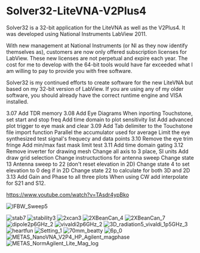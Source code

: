 # Solver32-LiteVNA-V2Plus4
Solver32 is a 32-bit application for the LiteVNA as well as the V2Plus4.  It was developed using National Instruments LabView 2011.

With new management at National Instruments (or NI as they now identify themselves as), customers are now only offered subscription licenses for LabView.  These new licenses are not perpetual and expire each year.   The cost for me to develop with the 64-bit tools would have far exceeded what I am willing to pay to provide you with free software.  

Solver32 is my continued efforts to create software for the new LiteVNA but based on my 32-bit version of LabView.  If you are using any of my older software, you should already have the correct runtime engine and VISA installed. 

3.07
Add TDR memory
3.08
Add Eye Diagrams
When inporting Touchstone, set start and stop freq
Add time domain to plot sensitivity list
Add advanced plot trigger to eye mask and clear
3.09
Add Tab delimiter to the Touchstone file import function
Parallel the accumulator used for average
Limit the eye synthesized test signal's frequecy and data points
3.10
Remove the eye trim fringe
Add min/max fast mask limit test
3.11
Add time domain gating 
3.12
Remove inverter for drawing mesh 
Change all axis to 3 place, SI units
Add draw grid selection
Change instructuctions for antenna sweep 
Change state 13 Antenna sweep to 22 (don't reset elevation in 2D)
Change state 4  to set elevation to 0 deg if in 2D
Change state 22 to calculate for both 3D and 2D
3.13
Add Gain and Phase to all three plots
When using CW add interpolate for S21 and S12. 

https://www.youtube.com/watch?v=TAsdr4ypBko


![IFBW_Sweep5](https://user-images.githubusercontent.com/75591001/164912566-fd5b801e-4f2f-49ac-b391-4cb2a0e45f8e.PNG)

![stab7](https://user-images.githubusercontent.com/75591001/164912621-35ee3a66-8bd6-47e6-8fea-eec2efbca600.PNG)
![stability3](https://user-images.githubusercontent.com/75591001/164912627-8cf5f7ae-17a6-4676-8ac3-45202088b855.PNG)
![2xcan3](https://user-images.githubusercontent.com/75591001/179774182-94c61b14-73ce-4b96-9b30-5c147fa899f1.jpg)
![2XBeanCan_4](https://user-images.githubusercontent.com/75591001/179774297-42895773-6347-442c-bb7b-0dea6394a9cd.PNG)
![2XBeanCan_7](https://user-images.githubusercontent.com/75591001/179774311-904208c6-cb3f-4709-929c-dd9775f0fdc8.PNG)
![dipole2p6GHz_2](https://user-images.githubusercontent.com/75591001/179774460-0ebc952c-da06-4e7c-a709-d7a991b309b6.PNG)
![vivaldi2p6GHz_2](https://user-images.githubusercontent.com/75591001/179774474-3c20a60d-369b-4df5-8d0f-14905039bbd5.PNG)
![3D_radiation5_vivaldi_1p5GHz_3](https://user-images.githubusercontent.com/75591001/179774508-118a31ff-80f3-448a-afd1-cda6b2df1cc2.PNG)
![heartfun](https://user-images.githubusercontent.com/75591001/179774743-9d9f2e62-5dde-456d-9fec-7ad364ce1f2e.png)
![Setting_1](https://user-images.githubusercontent.com/75591001/179774869-705d2c87-2e2e-423a-9bca-6ba3ab27975b.jpg)
![70mm_beatty](https://user-images.githubusercontent.com/75591001/179775119-c3dccd23-00a9-48eb-9fa8-9245ea6e3d6b.PNG)
![6p_0](https://user-images.githubusercontent.com/75591001/179775337-f20a53b9-9622-4651-bc71-01bcf36546c0.JPG)
![METAS_NanoVNA_V2P4_HP_Agilent_magphase](https://user-images.githubusercontent.com/75591001/179775492-5436b130-2bdc-49e6-8eb5-ee1efcf70027.PNG)
![METAS_NormAgilent_Lite_Mag_log](https://user-images.githubusercontent.com/75591001/179775754-cbdb4bda-cd50-43be-9f23-b9e0d399b175.PNG)
